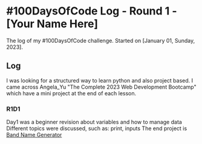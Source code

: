 # #100DaysOfCode Log - Round 1 - [Your Name Here]

The log of my #100DaysOfCode challenge. Started on [January 01, Sunday, 2023].

## Log

I was looking for a structured way to learn python and also project based.
I came across Angela_Yu "The Complete 2023 Web Development Bootcamp" which have a mini 
project at the end of each lesson.

### R1D1

Day1 was a beginner revision about variables and how to manage data
Different topics were discussed, such as: print, inputs
The end project is [Band Name Generator](https://github.com/RuiFSP/100-days-of-code/blob/f676cf83ffec04e71e1a2569ebea84a8b1fe62d2/Projects/Day1/BandNameGenerator.py)

